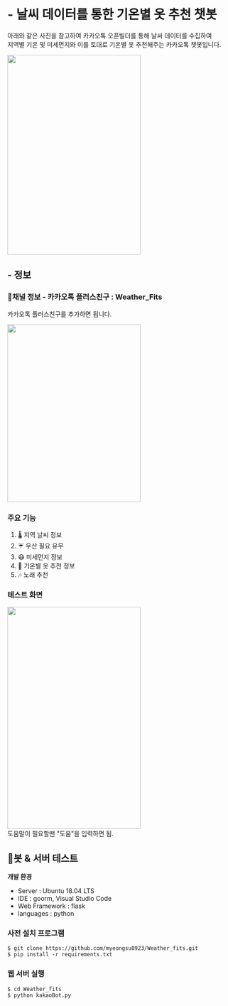 # - 날씨 데이터를 통한 기온별 옷 추천 챗봇
아래와 같은 사진을 참고하여 카카오톡 오픈빌더를 통해 날씨 데이터를 수집하여<br>
지역별 기온 및 미세먼지와 이를 토대로 기온별 옷 추천해주는 카카오톡 챗봇입니다.

<img src="https://user-images.githubusercontent.com/102271691/170249520-1e02dc87-fe2a-4c02-b35b-adda3add7c44.jpg" width="300" height="450"/>

## - 정보

### 🔑채널 정보 - 카카오톡 플러스친구 : Weather_Fits
카카오톡 플러스친구를 추가하면 됩니다.

<img src="https://user-images.githubusercontent.com/102271691/170246089-b6c7d412-60d2-4d75-b606-13d74ff734c6.jpg" width="300" height="400"/>

### 주요 기능
1. 🌡 지역 날씨 정보
2. ☔ 우산 필요 유무
3. 😷 미세먼지 정보
4. 👕 기온별 옷 추천 정보
5. 🎶 노래 추천

### 테스트 화면
<img src="https://user-images.githubusercontent.com/102271691/170258939-e1626c5b-c21b-4e8f-9bc1-13f24ba3d6ca.jpg" width="300" height="500"/>
<br>
도움말이 필요할땐 "도움"을 입력하면 됨.

## 📜봇 & 서버 테스트
**개발 환경**
- Server : Ubuntu 18.04 LTS
- IDE : goorm, Visual Studio Code
- Web Framework : flask
- languages : python

### 사전 설치 프로그램

    $ git clone https://github.com/myeongsu0923/Weather_fits.git
    $ pip install -r requirements.txt

### 웹 서버 실행
    $ cd Weather_fits
    $ python kakaoBot.py

